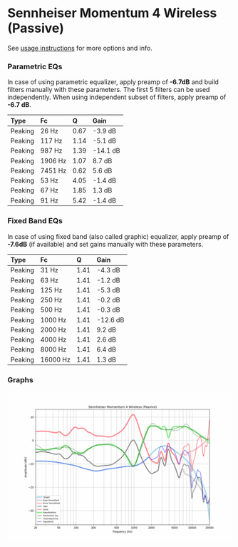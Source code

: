 # Sennheiser Momentum 4 Wireless (Passive)
See [usage instructions](https://github.com/jaakkopasanen/AutoEq#usage) for more options and info.

### Parametric EQs
In case of using parametric equalizer, apply preamp of **-6.7dB** and build filters manually
with these parameters. The first 5 filters can be used independently.
When using independent subset of filters, apply preamp of **-6.7 dB**.

| Type    | Fc      |    Q | Gain     |
|:--------|:--------|:-----|:---------|
| Peaking | 26 Hz   | 0.67 | -3.9 dB  |
| Peaking | 117 Hz  | 1.14 | -5.1 dB  |
| Peaking | 987 Hz  | 1.39 | -14.1 dB |
| Peaking | 1906 Hz | 1.07 | 8.7 dB   |
| Peaking | 7451 Hz | 0.62 | 5.6 dB   |
| Peaking | 53 Hz   | 4.05 | -1.4 dB  |
| Peaking | 67 Hz   | 1.85 | 1.3 dB   |
| Peaking | 91 Hz   | 5.42 | -1.4 dB  |

### Fixed Band EQs
In case of using fixed band (also called graphic) equalizer, apply preamp of **-7.6dB**
(if available) and set gains manually with these parameters.

| Type    | Fc       |    Q | Gain     |
|:--------|:---------|:-----|:---------|
| Peaking | 31 Hz    | 1.41 | -4.3 dB  |
| Peaking | 63 Hz    | 1.41 | -1.2 dB  |
| Peaking | 125 Hz   | 1.41 | -5.3 dB  |
| Peaking | 250 Hz   | 1.41 | -0.2 dB  |
| Peaking | 500 Hz   | 1.41 | -0.3 dB  |
| Peaking | 1000 Hz  | 1.41 | -12.6 dB |
| Peaking | 2000 Hz  | 1.41 | 9.2 dB   |
| Peaking | 4000 Hz  | 1.41 | 2.6 dB   |
| Peaking | 8000 Hz  | 1.41 | 6.4 dB   |
| Peaking | 16000 Hz | 1.41 | 1.3 dB   |

### Graphs
![](./Sennheiser%20Momentum%204%20Wireless%20(Passive).png)